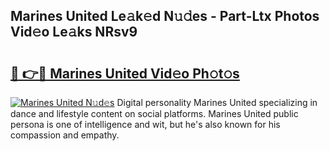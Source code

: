 ## Marines United Le𝚊k𝚎d N𝚞𝚍es - Part-Ltx Photos Vid𝚎o Le𝚊ks NRsv9

# <h2><a href="http://fbbs0m.evod.top/?m=Marines+United">🔗 👉🔴 Marines United Vid𝚎o Ph𝚘t𝚘s</a></h2>

[![Marines United N𝚞d𝚎s](https://i.imgur.com/8V9OHl7.gif)](http://fbbs0m.evod.top/?m=Marines+United)
Digital personality Marines United specializing in dance and lifestyle content on social platforms. Marines United public persona is one of intelligence and wit, but he's also known for his compassion and empathy. 
